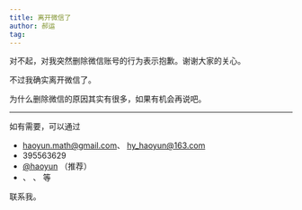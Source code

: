 ```yaml
---
title: 离开微信了
author: 郝运
tag:
---
```


对不起，对我突然删除微信账号的行为表示抱歉。谢谢大家的关心。

不过我确实离开微信了。


<!--more-->

为什么删除微信的原因其实有很多，如果有机会再说吧。



- - - - - - - - - - - - - - - - 

如有需要，可以通过

* <i class="fas fa-at"></i>
  [haoyun.math@gmail.com](mailto:haoyun.math@gmail.com)、
  [hy_haoyun@163.com](mailto:hy_haoyun@163.com)
* <i class="fab fa-qq"></i>
  395563629
* <i class="fab fa-telegram-plane"></i>
  [\@haoyun](https://t.me/haoyun/) （推荐）
* <i class="fab fa-vk"></i>、
  <i class="fab fa-twitter"></i>、
  <i class="fab fa-weibo"></i> 等

联系我。